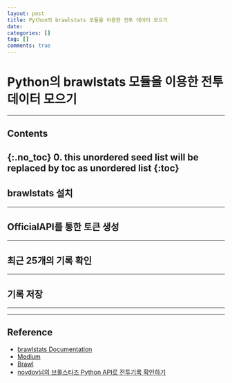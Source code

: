 ```yaml
---
layout: post
title: Python의 brawlstats 모듈을 이용한 전투 데이터 모으기
date:
categories: []
tag: []
comments: true
---
```


# Python의 brawlstats 모듈을 이용한 전투 데이터 모으기

---
## **Contents**
{:.no_toc}
0. this unordered seed list will be replaced by toc as unordered list
{:toc}
---


## **brawlstats 설치**




---

## **OfficialAPI를 통한 토큰 생성**

---

## **최근 25개의 기록 확인**

---

## **기록 저장**

---

****

## **Reference**

* [brawlstats Documentation](https://brawlstats.readthedocs.io/en/latest/api.html#brawlstats.officialapi.core.Client.get_club)
* [Medium](https://medium.com/@aliciali_7397/brawl-stars-data-analysis-best-worst-brawlers-99eb7684ad8)
* [Brawl](https://github.com/novdov/brawlstars-analysis/blob/master/stats/snapshot.py)
* [novdov님의 브롤스타즈 Python API로 전투기록 확인하기](https://novdov.github.io/data%20anaylsis/2019/08/18/Brawl-Stars-API/)